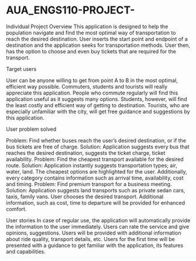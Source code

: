 # AUA_ENGS110-PROJECT- 
Individual Project
Overview
This application is designed to help the population navigate and find the most optimal way of transportation to reach the desired destination. User inserts the start point and endpoint of a destination and the application seeks for transportation methods. User then, has the option to choose and even buy tickets that are required for the transport. 


Target users

User can be anyone willing to get from point A to B in the most optimal, efficient way possible. Commuters, students and tourists will really appreciate this application. People who commute regularly will find this application useful as it suggests many options. Students, however, will find the least costly and efficient way of getting to destination. Tourists, who are especially unfamiliar with the city, will get free guidance and suggestions by this application. 


User problem solved

Problem: Find whether buses reach the user’s desired destination, or if the bus tickets are free of charge. 
Solution: Application suggests every bus that reaches the desired destination, suggests the ticket charge, ticket availability. 
Problem: Find the cheapest transport available for the desired route. 
Solution: Application instantly suggests transportation types; air, water, land. The cheapest options are highlighted for the user. Additionally, every category contains information such as arrival time, availability, cost and timing. 
Problem: Find premium transport for a business meeting.
Solution: Application suggests land transports such as private sedan cars, taxis, family vans. User chooses the desired transport. Additional information, such as cost, time to departure will be provided for enhanced comfort. 


User stories
In case of regular use, the application will automatically provide the information to the user immediately.
Users can rate the service and give opinions, suggestions.
Users will be provided with additional information about ride quality, transport details, etc.
Users for the first time will be presented with a guidance to get familiar with the application, its features and capabilities. 





